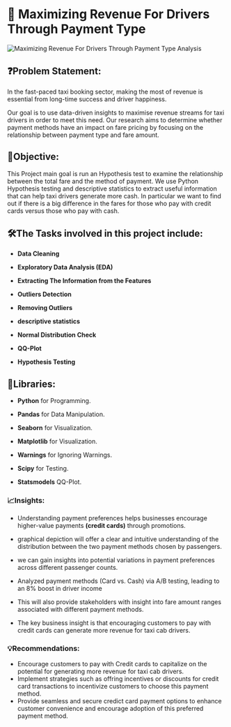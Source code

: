 # 🚕 Maximizing Revenue For Drivers Through Payment Type




![ Maximizing Revenue For Drivers Through Payment Type Analysis](https://github.com/user-attachments/assets/6a5f0d1c-d6a7-484c-8655-055b519971f7)





## ❓Problem Statement:

In the fast-paced taxi booking sector, making the most of revenue is essential from long-time success and driver happiness.

Our goal is to use data-driven insights to maximise revenue streams for taxi drivers in order to meet this need. Our research aims to determine whether payment methods have an impact on fare pricing by focusing on the relationship between payment type and fare amount.



## 🎯Objective:
This Project main goal is run an Hypothesis test to examine the relationship between the total fare and the method of payment. We use Python Hypothesis testing and descriptive statistics to extract useful information that can help taxi drivers generate more cash. In particular we want to find out if there is a big difference in the fares for those who pay with credit cards versus those who pay with cash.




## 🛠️The Tasks involved in this project include:

- **Data Cleaning**

- **Exploratory Data Analysis (EDA)**

- **Extracting The Information from the Features**

- **Outliers Detection**

- **Removing Outliers**

- **descriptive statistics**

- **Normal Distribution Check**

- **QQ-Plot**

- **Hypothesis Testing**



## 📝**Libraries:**

- **Python** for Programming.

- **Pandas** for Data Manipulation.

- **Seaborn** for Visualization.

- **Matplotlib** for Visualization.

- **Warnings** for Ignoring Warnings.

- **Scipy** for Testing.

- **Statsmodels** QQ-Plot.



### 📈Insights:

- Understanding payment preferences helps businesses encourage higher-value payments **(credit cards)** through promotions.

- graphical depiction will offer a clear and intuitive understanding of the distribution between the two payment methods chosen by passengers.

- we can gain insights into potential variations in payment preferences across different passenger counts.

- Analyzed payment methods (Card vs. Cash) via A/B testing, leading to an 8% boost in driver income

- This will also provide stakeholders with insight into fare amount ranges associated with different payment methods.

- The key business insight is that encouraging customers to pay with credit cards can generate more revenue for taxi cab drivers.



### 💡Recommendations:

- Encourage customers to pay with Credit cards to capitalize on the potential for generating more revenue for taxi cab drivers.
- Implement strategies such as offring incentives or discounts for credit card transactions to incentivize customers to choose this payment method.
- Provide seamless and secure credict card payment options to enhance customer convenience and encourage adoption of this preferred payment method.















